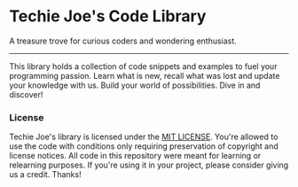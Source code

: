 # Techie Joe's Code Library
A treasure trove for curious coders and wondering enthusiast.
____

This library holds a collection of code snippets and examples to fuel your programming passion. Learn what is new, recall what was lost and update your knowledge with us. Build your world of possibilities. Dive in and discover!

### License
Techie Joe's library is licensed under the [MIT LICENSE](//github.com/techie-joe/library/blob/main/LICENSE). You're allowed to use the code with conditions only requiring preservation of copyright and license notices. All code in this repository were meant for learning or relearning purposes. If you're using it in your project, please consider giving us a credit. Thanks!
